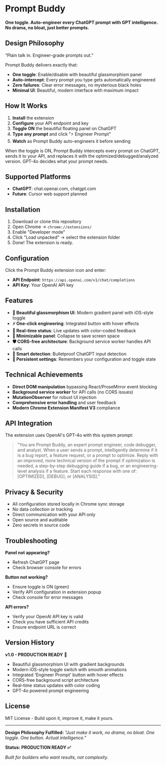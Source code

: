 # Prompt Buddy

**One toggle. Auto-engineer every ChatGPT prompt with GPT intelligence. No drama, no bloat, just better prompts.**

## Design Philosophy

“Plain talk in. Engineer-grade prompts out.”

Prompt Buddy delivers exactly that:
- **One toggle**: Enable/disable with beautiful glassmorphism panel
- **Auto-intercept**: Every prompt you type gets automatically engineered
- **Zero failures**: Clear error messages, no mysterious black holes
- **Minimal UI**: Beautiful, modern interface with maximum impact

## How It Works

1. **Install** the extension
2. **Configure** your API endpoint and key
3. **Toggle ON** the beautiful floating panel on ChatGPT
4. **Type any prompt** and click "⚡ Engineer Prompt"
5. **Watch** as Prompt Buddy auto-engineers it before sending

When the toggle is ON, Prompt Buddy intercepts every prompt on ChatGPT, sends it to your API, and replaces it with the optimized/debugged/analyzed version. GPT-4o decides what your prompt needs.

## Supported Platforms

- **ChatGPT**: chat.openai.com, chatgpt.com
- **Future**: Cursor web support planned

## Installation

1. Download or clone this repository
2. Open Chrome → `chrome://extensions/`
3. Enable "Developer mode"
4. Click "Load unpacked" → select the extension folder
5. Done! The extension is ready.

## Configuration

Click the Prompt Buddy extension icon and enter:
- **API Endpoint**: `https://api.openai.com/v1/chat/completions`
- **API Key**: Your OpenAI API key

## Features

- **🎨 Beautiful glassmorphism UI**: Modern gradient panel with iOS-style toggle
- **⚡ One-click engineering**: Integrated button with hover effects
- **🔄 Real-time status**: Live updates with color-coded feedback
- **📱 Minimizable panel**: Collapse to save screen space
- **🛡️ CORS-free architecture**: Background service worker handles API calls
- **🎯 Smart detection**: Bulletproof ChatGPT input detection
- **💾 Persistent settings**: Remembers your configuration and toggle state

## Technical Achievements

- **Direct DOM manipulation** bypassing React/ProseMirror event blocking
- **Background service worker** for API calls (no CORS issues)
- **MutationObserver** for robust UI injection
- **Comprehensive error handling** and user feedback
- **Modern Chrome Extension Manifest V3** compliance

## API Integration

The extension uses OpenAI's GPT-4o with this system prompt:

> "You are Prompt Buddy, an expert prompt engineer, code debugger, and analyst. When a user sends a prompt, intelligently determine if it is a bug report, a feature request, or a prompt to optimize. Reply with an improved, more technical version of the prompt if optimization is needed, a step-by-step debugging guide if a bug, or an engineering-level analysis if a feature. Start each response with one of: [OPTIMIZED], [DEBUG], or [ANALYSIS]."

## Privacy & Security

- All configuration stored locally in Chrome sync storage
- No data collection or tracking
- Direct communication with your API only
- Open source and auditable
- Zero secrets in source code

## Troubleshooting

**Panel not appearing?**
- Refresh ChatGPT page
- Check browser console for errors

**Button not working?**
- Ensure toggle is ON (green)
- Verify API configuration in extension popup
- Check console for error messages

**API errors?**
- Verify your OpenAI API key is valid
- Check you have sufficient API credits
- Ensure endpoint URL is correct

## Version History

**v1.0 - PRODUCTION READY** 🚀
- Beautiful glassmorphism UI with gradient backgrounds
- Modern iOS-style toggle switch with smooth animations  
- Integrated 'Engineer Prompt' button with hover effects
- CORS-free background script architecture
- Real-time status updates with color coding
- GPT-4o powered prompt engineering

## License

MIT License - Build upon it, improve it, make it yours.

---

**Design Philosophy Fulfilled:**
*"Just make it work, no drama, no bloat. One toggle. One button. Actual intelligence."*

**Status: PRODUCTION READY ✅**

*Built for builders who want results, not complexity.*